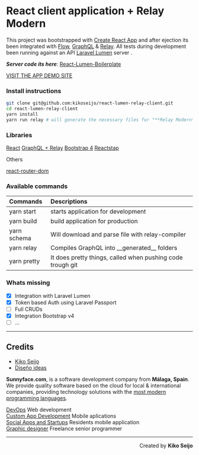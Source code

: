 # React client application + Relay Modern

This project was bootstrapped with [Create React App](https://github.com/facebookincubator/create-react-app) and after ejection its been integrated with [Flow](https://flow.org), [GraphQL](http://graphql.org) & [Relay](https://facebook.github.io/relay/).
All tests during development been running against an API [Laravel Lumen](https://lumen.laravel.com) server .

**_Server code its here_**: [React-Lumen-Boilerplate](https://github.com/kikoseijo/react-lumen-boilerplate)

[VISIT THE APP DEMO SITE](https://kikoseijo.github.io/react-lumen-relay-client/)

### Install instructions

```sh
git clone git@github.com:kikoseijo/react-lumen-relay-client.git
cd react-lumen-relay-client
yarn install
yarn run relay # will generate the necessary files for "**Relay Modern**" to work.
```

### Libraries

[React](https://reactjs.org)
[GraphQL + Relay](https://facebook.github.io/relay/)
[Bootstrap 4](https://getbootstrap.com)
[Reactstap](https://reactstrap.github.io)

Others

[react-router-dom](https://github.com/ReactTraining/react-router/tree/master/packages/react-router-dom)

### Available commands

| Commands    | Descriptions                                               |
| :---------- | :--------------------------------------------------------- |
| yarn start  | starts application for development                         |
| yarn build  | build application for production                           |
| yarn schema | Will download and parse file with relay-compiler           |
| yarn relay  | Compiles GraphQL into \_\_generated\_\_ folders            |
| yarn pretty | It does pretty things, called when pushing code trough git |

### Whats missing

* [x] Integration with Laravel Lumen
* [x] Token based Auth using Laravel Passport
* [ ] Full CRUDs
* [x] Integration Bootstrap v4
* [ ] ...

---

## Credits

* [Kiko Seijo](http://kikoseijo.com 'Laravel, React, Vue, Mobile freelancer in Málaga')
* [Diseño ideas](http://disenoideas.com 'Real estate website designer in Marbella')

**Sunnyface.com**, is a software development company from **Málaga, Spain**. We provide quality software based on the cloud for local & international companies, providing technology solutions with the [most modern programming languages](https://sunnyface.com/tecnologia/ 'Programador experto react y vue en Málaga').

[DevOps](https://sunnyface.com 'Programador ios málaga Marbella') Web development  
[Custom App Development](https://gestorapp.com 'Gestor de aplicaciones moviles en málaga, mijas, marbella') Mobile aplications  
[Social Apps and Startups](https://sosvecinos.com 'Plataforma móvil para la gestion de comunidades') Residents mobile application  
[Graphic designer](https://kikoseijo.com 'Programador freelance movil y Laravel') Freelance senior programmer

---

<div dir=rtl markdown=1>Created by <b>Kiko Seijo</b></div>
